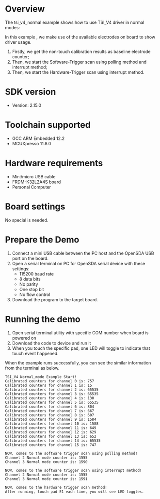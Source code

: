 Overview
========
The tsi_v4_normal example shows how to use TSI_V4 driver in normal modes:

In this example , we make use of the available electrodes on board to show driver usage.
1. Firstly, we get the non-touch calibration results as baseline electrode counter;
2. Then, we start the Software-Trigger scan using polling method and interrupt method;
3. Then, we start the Hardware-Trigger scan using interrupt method.


SDK version
===========
- Version: 2.15.0

Toolchain supported
===================
- GCC ARM Embedded  12.2
- MCUXpresso  11.8.0

Hardware requirements
=====================
- Mini/micro USB cable
- FRDM-K32L2A4S board
- Personal Computer

Board settings
==============
No special is needed.

Prepare the Demo
================
1.  Connect a mini USB cable between the PC host and the OpenSDA USB port on the board.
2.  Open a serial terminal on PC for OpenSDA serial device with these settings:
    - 115200 baud rate
    - 8 data bits
    - No parity
    - One stop bit
    - No flow control
3.  Download the program to the target board.

Running the demo
================
1. Open serial terminal utility with specific COM number when board is powered on
2. Download the code to device and run it
3. When you touch the specific pad, one LED will toggle to indicate that touch event happened.

When the example runs successfully, you can see the similar information from the terminal as below.

~~~~~~~~~~~~~~~~~~~~~~~~~~~~~~~~~~~~~~~~~~~~~~~~~~~~~~~~~~~~~~
TSI_V4 Normal_mode Example Start!
Calibrated counters for channel 0 is: 757
Calibrated counters for channel 1 is: 15
Calibrated counters for channel 2 is: 65535
Calibrated counters for channel 3 is: 65535
Calibrated counters for channel 4 is: 130
Calibrated counters for channel 5 is: 65535
Calibrated counters for channel 6 is: 804
Calibrated counters for channel 7 is: 667
Calibrated counters for channel 8 is: 607
Calibrated counters for channel 9 is: 1584
Calibrated counters for channel 10 is: 1588
Calibrated counters for channel 11 is: 649
Calibrated counters for channel 12 is: 629
Calibrated counters for channel 13 is: 652
Calibrated counters for channel 14 is: 65535
Calibrated counters for channel 15 is: 747

NOW, comes to the software trigger scan using polling method!
Channel 2 Normal mode counter is: 1555 
Channel 3 Normal mode counter is: 1590 

NOW, comes to the software trigger scan using interrupt method!
Channel 2 Normal mode counter is: 1555 
Channel 3 Normal mode counter is: 1591 

NOW, comes to the hardware trigger scan method!
After running, touch pad E1 each time, you will see LED toggles.
~~~~~~~~~~~~~~~~~~~~~~~~~~~~~~~~~~~~~~~~~~~~~~~~~~~~~~~~~~~~~~~
